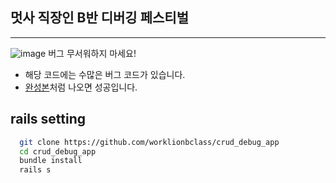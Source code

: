 ## 멋사 직장인 B반 디버깅 페스티벌
---

![image](https://user-images.githubusercontent.com/16815814/61551816-289f0200-aa91-11e9-84d1-24d9f1892758.png)
버그 무서워하지 마세요!

- 해당 코드에는 수많은 버그 코드가 있습니다.
- [완성본](https://young-island-10448.herokuapp.com/)처럼 나오면 성공입니다.

## rails setting

```bash
  git clone https://github.com/worklionbclass/crud_debug_app
  cd crud_debug_app
  bundle install
  rails s
```
